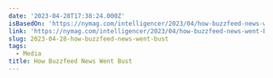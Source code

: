 ```yaml
---
date: '2023-04-28T17:38:24.000Z'
isBasedOn: 'https://nymag.com/intelligencer/2023/04/how-buzzfeed-news-went-bust.html'
link: 'https://nymag.com/intelligencer/2023/04/how-buzzfeed-news-went-bust.html'
slug: 2023-04-28-how-buzzfeed-news-went-bust
tags:
  - Media
title: How Buzzfeed News Went Bust
---
```


